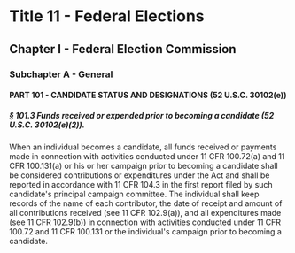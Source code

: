 
# Title 11 - Federal Elections
## Chapter I - Federal Election Commission
### Subchapter A - General
#### PART 101 - CANDIDATE STATUS AND DESIGNATIONS (52 U.S.C. 30102(e))
##### § 101.3 Funds received or expended prior to becoming a candidate (52 U.S.C. 30102(e)(2)).

When an individual becomes a candidate, all funds received or payments made in connection with activities conducted under 11 CFR 100.72(a) and 11 CFR 100.131(a) or his or her campaign prior to becoming a candidate shall be considered contributions or expenditures under the Act and shall be reported in accordance with 11 CFR 104.3 in the first report filed by such candidate's principal campaign committee. The individual shall keep records of the name of each contributor, the date of receipt and amount of all contributions received (see 11 CFR 102.9(a)), and all expenditures made (see 11 CFR 102.9(b)) in connection with activities conducted under 11 CFR 100.72 and 11 CFR 100.131 or the individual's campaign prior to becoming a candidate.
